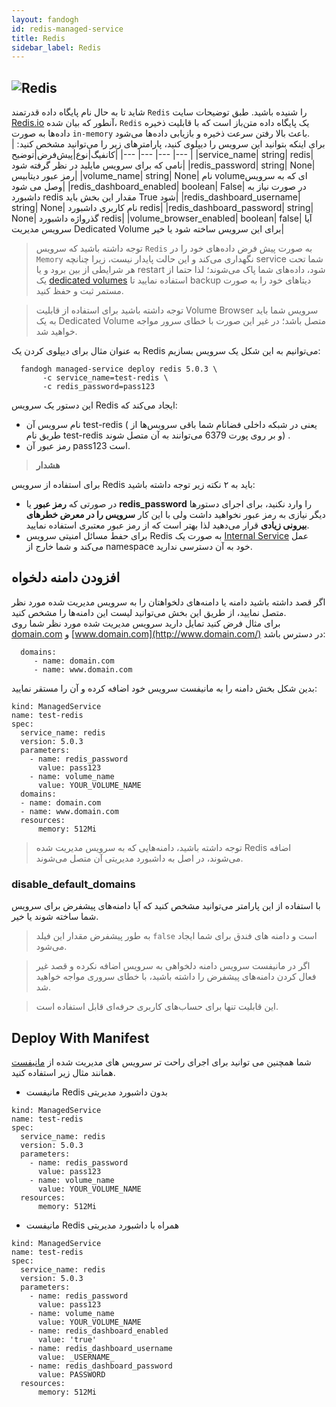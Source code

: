 ```yaml
---
layout: fandogh
id: redis-managed-service
title: Redis
sidebar_label: Redis
---
```

## ![Redis](/img/docs/redis-managed-service.png "Redis")

شاید تا به حال نام پایگاه داده قدرتمند `Redis‍` را شنیده باشید.
طبق توضیحات سایت [Redis.io](https://redis.io) آنطور که بیان شده، `Redis` یک پایگاه داده متن‌باز است که با قابلیت ذخیره داده‌ها به صورت `in-memory‍` باعث بالا رفتن سرعت ذخیره و بازیابی داده‌ها می‌شود.<br>
برای اینکه بتوانید این سرویس را دیپلوی کنید، پارامتر‌های زیر را می‌توانید مشخص کنید:
|کانفیگ|نوع|پیش‌فرض|توضیح|
|---	|---	|---	|---	|
|service_name| string| redis| نامی که برای سرویس مایلید در نظر گرفته شود|
|redis_password| string| None| رمز عبور دیتابیس|
|volume_name| string| None| نام volumeای که به سرویس وصل می شود|
|redis_dashboard_enabled| boolean| False| در صورت نیاز به داشبورد redis مقدار این بخش باید True شود|
|redis_dashboard_username| string| None| نام کاربری داشبورد redis|
|redis_dashboard_password| string| None| گذرواژه داشبورد redis|
|volume_browser_enabled| boolean| false| آیا سرویس مدیریت Dedicated Volume برای این سرویس ساخته شود یا خیر|

> توجه داشته باشید که سرویس ‌`Redis` به صورت پیش فرض داده‌های خود را در `Memory` نگهداری می‌کند و این حالت پایدار نیست، زیرا چنانچه service شما تحت هر شرایطی از بین برود و یا restart شود، داده‌های شما پاک می‌شوند؛ لذا حتما از یک [dedicated volumes](https://docs.fandogh.cloud/docs/dedicated-volume.html)  استفاده نمایید تا backup دیتاهای خود را به صورت مستمر ثبت و حفظ کنید.

> توجه داشته باشید برای استفاده از قابلیت Volume Browser سرویس شما باید به یک Dedicated Volume متصل باشد؛ در غیر این صورت با خطای سرور مواجه خواهید شد.

به عنوان مثال برای دیپلوی کردن یک Redis می‌توانیم به این شکل یک سرویس بسازیم:
```
  fandogh managed-service deploy redis 5.0.3 \
       -c service_name=test-redis \
       -c redis_password=pass123
```
این دستور یک سرویس Redis ایجاد می‌کند که:
* نام سرویس آن test-redis ( یعنی در شبکه داخلی فضانام شما باقی سرویس‌ها از طریق نام test-redis و بر روی پورت 6379 می‌توانند به آن متصل شوند) .
* رمز عبور آن pass123 است.

> **هشدار**

برای استفاده از سرویس Redis باید به ۲ نکته زیر توجه داشته باشید:
*  در صورتی که **رمز عبور** یا **redis_password** را وارد نکنید، برای اجرای دستورها دیگر  نیازی به رمز عبور نخواهید داشت ولی با این کار **سرویس را در معرض خطرهای بیرونی زیادی** قرار می‌دهید لذا بهتر است که از رمز عبور معتبری استفاده نمایید.<br>
* برای حفط مسائل امنیتی سرویس Redis به صورت یک [Internal Service](https://docs.fandogh.cloud/docs/services.html#%DB%B2-%D8%B3%D8%B1%D9%88%DB%8C%D8%B3-%D9%87%D8%A7%DB%8C-%D8%AE%D8%A7%D8%B1%D8%AC%DB%8C-%DB%8C%D8%A7-external-service) عمل می‌کند و شما خارج از namespace خود به آن دسترسی ندارید.

## افزودن دامنه دلخواه
اگر قصد داشته باشید دامنه یا دامنه‌های دلخواهتان را به سرویس مدیریت شده مورد نظر متصل نمایید، از طریق این بخش می‌توانید لیست این دامنه‌ها را مشخص کنید.\
برای مثال فرض کنید تمایل دارید سرویس مدیریت شده مورد نظر شما روی  [domain.com](http://domain.com/)  و  [www.domain.com](http://www.domain.com/)  در دسترس باشد:
```
  domains:
     - name: domain.com
     - name: www.domain.com
```
بدین شکل بخش دامنه را به مانیفست سرویس خود اضافه کرده و آن را مستقر نمایید:
```
kind: ManagedService
name: test-redis
spec:
  service_name: redis
  version: 5.0.3
  parameters:
    - name: redis_password
      value: pass123
    - name: volume_name
      value: YOUR_VOLUME_NAME
  domains:
  - name: domain.com
  - name: www.domain.com
  resources:
      memory: 512Mi
```
> توجه داشته باشید، دامنه‌هایی که به سرویس مدیریت شده Redis اضافه می‌شوند، در اصل به داشبورد مدیریتی آن متصل می‌شوند.

 ### disable_default_domains
با استفاده از این پارامتر می‌توانید مشخص کنید که آیا دامنه‌های پیشفرض برای سرویس شما ساخته شوند یا خیر.
> به طور پیشفرض مقدار این فیلد `false` است و دامنه های فندق برای شما ایجاد می‌شود. 

> اگر در مانیفست سرویس دامنه دلخواهی به سرویس اضافه نکرده و قصد غیر فعال کردن دامنه‌های پیشفرض را داشته باشید، با خطای سروری مواجه خواهید شد.

> این قابلیت تنها برای حساب‌های کاربری حرفه‌ای قابل استفاده است.

## Deploy With Manifest
  

شما همچنین می توانید برای اجرای راحت تر سرویس های مدیریت شده از [مانیفست](https://docs.fandogh.cloud/docs/service-manifest.html) همانند مثال زیر استفاده کنید.

- مانیفست Redis بدون داشبورد مدیریتی
```
kind: ManagedService
name: test-redis
spec:
  service_name: redis
  version: 5.0.3
  parameters:
    - name: redis_password
      value: pass123
    - name: volume_name
      value: YOUR_VOLUME_NAME
  resources:
      memory: 512Mi
```
- مانیفست Redis همراه با داشبورد مدیریتی

```
kind: ManagedService
name: test-redis
spec:
  service_name: redis
  version: 5.0.3
  parameters:
    - name: redis_password
      value: pass123
    - name: volume_name
      value: YOUR_VOLUME_NAME
    - name: redis_dashboard_enabled
      value: 'true'
    - name: redis_dashboard_username
      value: _USERNAME_
    - name: redis_dashboard_password
      value: PASSWORD
  resources:
      memory: 512Mi
```
